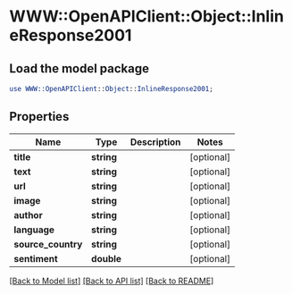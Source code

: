 # WWW::OpenAPIClient::Object::InlineResponse2001

## Load the model package
```perl
use WWW::OpenAPIClient::Object::InlineResponse2001;
```

## Properties
Name | Type | Description | Notes
------------ | ------------- | ------------- | -------------
**title** | **string** |  | [optional] 
**text** | **string** |  | [optional] 
**url** | **string** |  | [optional] 
**image** | **string** |  | [optional] 
**author** | **string** |  | [optional] 
**language** | **string** |  | [optional] 
**source_country** | **string** |  | [optional] 
**sentiment** | **double** |  | [optional] 

[[Back to Model list]](../README.md#documentation-for-models) [[Back to API list]](../README.md#documentation-for-api-endpoints) [[Back to README]](../README.md)



